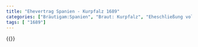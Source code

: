 ```yaml
---
title: "Ehevertrag Spanien - Kurpfalz 1689"
categories: ["Bräutigam:Spanien", "Braut: Kurpfalz", "Eheschließung vollzogen?:Ja", "verschiedenkonfessionelle Ehe?:Nein", "Dynastie Bräutigam:Habsburg (Spanien)", "Akteur Bräutigam:Habsburg (Spanien)", "Akteur Braut:Wittelsbach (Pfalz)", "Textbezug?:nein", "Ständisch?:nein", "Ratifikation?:ja", "Sonstiges?:ja", "Bräutigam:Spanien", "Braut: Kurpfalz"]
tags: [ "1689"]
---
```

<!--more-->
{{<v133>}}